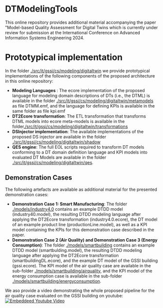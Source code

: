# DTModelingTools
This online repository provides additional material accompanying the paper "Model-based Quality Assessment for Digital Twins which is currently under review for submission at the International Conference on Advanced Information Systems Engineering 2024.

# Prototypical implementation
In the folder [./src/it/gssi/cs/modeling/digitaltwin](src/it/gssi/cs/modeling/digitaltwin) we provide prototypical implementations of the following components of the proposed architecture in this online repository:
- **Modeling Languages** : The ecore implementation of the proposed language for modeling domain descriptions of DTs (i.e., the DTML) is available in the folder [./src/it/gssi/cs/modeling/digitaltwin/metamodels](src/it/gssi/cs/modeling/digitaltwin/metamodels) as file DTMM.emf, and the language for defining KPIs is available in the same folder as file kpi.emf
- **DT2Ecore transformation**: The ETL transformation that transforms DTML models into ecore meta-models is available in the folder[./src/it/gssi/cs/modeling/digitaltwin/transformations](src/it/gssi/cs/modeling/digitaltwin/transformations)
- **DSInjector implementation**: The available implementations of the proposed DS injector are available in the folder [./src/it/gssi/cs/modeling/digitaltwin/shadow](src/it/gssi/cs/modeling/digitaltwin/shadow)
- **QES engine**: The full EOL scripts required to transform DT models conforming to a DT domain definition language and KPI models into evaluated DT Models are available in the folder [./src/it/gssi/cs/modeling/digitaltwin/qes](src/it/gssi/cs/modeling/digitaltwin/qes).


## Demonstration Cases
The following artefacts are available as additional material for the presented demonstration cases:
- **Demonstration Case 1: Smart Manufacturing**: The folder [./models/industry4.0](./models/industry4.0) contains an example DTDD model (industry40.model), the resulting DTDD modeling language after applying the DT2Ecore transformation (industry4.0.ecore), the DT model of an example product line (productionLine.model), as well as a KPI model containing the KPIs for this demonstration case described in the paper.
- **Demonstration Case 2 (Air Quality) and Demonstration Case 3 (Energy Consumption)**: The folder [./models/smartbuilding](./models/smartbuilding) contains an example DTDD model (smartbulding.model), the resulting DTDD modeling language after applying the DT2Ecore transformation (smartbuildingDL.ecore), and the example DT model of the GSSI building (gssi.ecore). The KPI model of the air quality case are available in the sub-folder [./models/smartbuilding/airquality](./models/smartbuilding/airquality), and the KPI model of the energy consumption case is available in the sub-folder [./models/smartbuilding/energyconsumption](./models/smartbuilding/energycomsumption).

We aso provide a video demonstrating the whole proposed pipeline for the air quality case evaluated on the GSSI building on youtube:
[![Embeddeed Youtube Video](https://www.youtube.com/watch?v=vkTL1EfC3Go)](https://www.youtube.com/watch?v=vkTL1EfC3Go)
